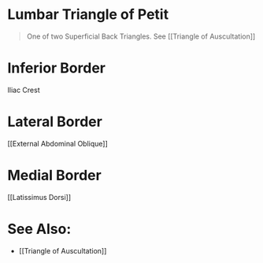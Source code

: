 # Lumbar Triangle of Petit
> One of two Superficial Back Triangles. See [[Triangle of Auscultation]]

# Inferior Border
Iliac Crest

# Lateral Border
[[External Abdominal Oblique]]

# Medial Border
[[Latissimus Dorsi]]

# See Also:
- [[Triangle of Auscultation]] 